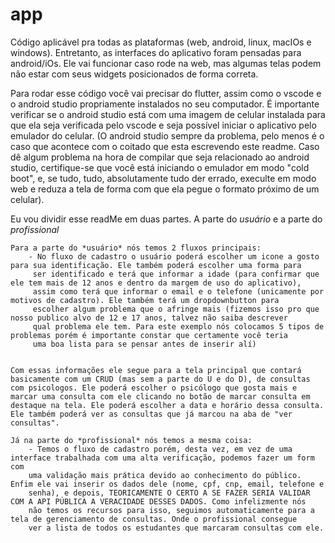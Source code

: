 # app

Código aplicável pra todas as plataformas (web, android, linux, macIOs e windows). Entretanto, as interfaces do aplicativo foram pensadas para android/iOs. Ele vai funcionar caso rode na web, mas algumas telas podem não estar com seus widgets posicionados de forma correta.

Para rodar esse código você vai precisar do flutter, assim como o vscode e o android studio propriamente instalados no seu computador. É importante verificar se o android studio está com uma imagem de celular instalada para que ela seja verificada pelo vscode e seja possível iniciar o aplicativo pelo emulador do celular. (O android studio sempre da problema, pelo menos é o caso que acontece com o coitado que esta escrevendo este readme. Caso dê algum problema na hora de compilar que seja relacionado ao android studio, certifique-se que você está iniciando o emulador em modo "cold boot", e, se tudo, tudo, absolutamente tudo der errado, execulte em modo web e reduza a tela de forma com que ela pegue o formato próximo de um celular).

Eu vou dividir esse readMe em duas partes. A parte do *usuário* e a parte do *profissional*

    Para a parte do *usuário* nós temos 2 fluxos principais:
        - No fluxo de cadastro o usuário poderá escolher um icone a gosto para sua identificação. Ele também poderá escolher uma forma para
         ser identificado e terá que informar a idade (para confirmar que ele tem mais de 12 anos e dentro da margem de uso do aplicativo), 
         assim como terá que informar o email e o telefone (unicamente por motivos de cadastro). Ele também terá um dropdownbutton para 
         escolher algum problema que o afringe mais (fizemos isso pro que nosso publico alvo de 12 e 17 anos, talvez não saiba descrever 
         qual problema ele tem. Para este exemplo nós colocamos 5 tipos de problemas porém é importante constar que certamente você teria 
         uma boa lista para se pensar antes de inserir alí)


    Com essas informações ele segue para a tela principal que contará basicamente com um CRUD (mas sem a parte do U e do D), de consultas 
    com psicologos. Ele poderá escolher o psicólogo que gosta mais e marcar uma consulta com ele clicando no botão de marcar consulta em 
    destaque na tela. Ele poderá escolher a data e horário dessa consulta. Ele também poderá ver as consultas que já marcou na aba de "ver 
    consultas".

    Já na parte do *profissional* nós temos a mesma coisa:
        - Temos o fluxo de cadastro porém, desta vez, em vez de uma interface trabalhada com uma alta verificação, podemos fazer um form com 
        uma validação mais prática devido ao conhecimento do público. Enfim ele vai inserir os dados dele (nome, cpf, cnp, email, telefone e 
        senha), e depois, TEORICAMENTE O CERTO A SE FAZER SERIA VALIDAR COM A API PÚBLICA A VERACIDADE DESSES DADOS. Como infelizmente nós 
        não temos os recursos para isso, seguimos automaticamente para a tela de gerenciamento de consultas. Onde o profissional consegue 
        ver a lista de todos os estudantes que marcaram consultas com ele.
        
